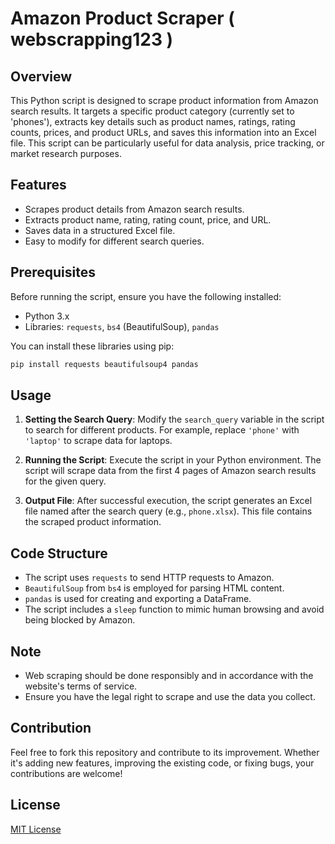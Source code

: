 

# Amazon Product Scraper ( webscrapping123 )

## Overview
This Python script is designed to scrape product information from Amazon search results. It targets a specific product category (currently set to 'phones'), extracts key details such as product names, ratings, rating counts, prices, and product URLs, and saves this information into an Excel file. This script can be particularly useful for data analysis, price tracking, or market research purposes.

## Features
- Scrapes product details from Amazon search results.
- Extracts product name, rating, rating count, price, and URL.
- Saves data in a structured Excel file.
- Easy to modify for different search queries.

## Prerequisites
Before running the script, ensure you have the following installed:
- Python 3.x
- Libraries: `requests`, `bs4` (BeautifulSoup), `pandas`

You can install these libraries using pip:
```bash
pip install requests beautifulsoup4 pandas
```

## Usage
1. **Setting the Search Query**: Modify the `search_query` variable in the script to search for different products. For example, replace `'phone'` with `'laptop'` to scrape data for laptops.

2. **Running the Script**: Execute the script in your Python environment. The script will scrape data from the first 4 pages of Amazon search results for the given query.

3. **Output File**: After successful execution, the script generates an Excel file named after the search query (e.g., `phone.xlsx`). This file contains the scraped product information.

## Code Structure
- The script uses `requests` to send HTTP requests to Amazon.
- `BeautifulSoup` from `bs4` is employed for parsing HTML content.
- `pandas` is used for creating and exporting a DataFrame.
- The script includes a `sleep` function to mimic human browsing and avoid being blocked by Amazon.

## Note
- Web scraping should be done responsibly and in accordance with the website's terms of service.
- Ensure you have the legal right to scrape and use the data you collect.

## Contribution
Feel free to fork this repository and contribute to its improvement. Whether it's adding new features, improving the existing code, or fixing bugs, your contributions are welcome!

## License
[MIT License](LICENSE)
